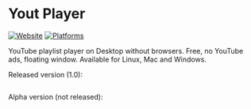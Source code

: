 # Yout Player
[![Website](https://img.shields.io/website-up-down-green-red/http/shields.io.svg)](https://youtplayer.github.io/)
[![Platforms](https://img.shields.io/badge/platforms-osx%20%7C%20linux%20%7C%20windows-ff69b4.svg)](#)

YouTube playlist player on Desktop without browsers. Free, no YouTube ads, floating window. Available for Linux, Mac and Windows.

Released version (1.0):

<img src="http://i.giphy.com/BL9AuNufoqDiU.gif" alt="" />

Alpha version (not released):

<img src="http://i.giphy.com/Y048QyUw5ebNm.gif" alt="" />
<img src="http://i.giphy.com/n0xMLIWT1HC4o.gif" alt="" />
